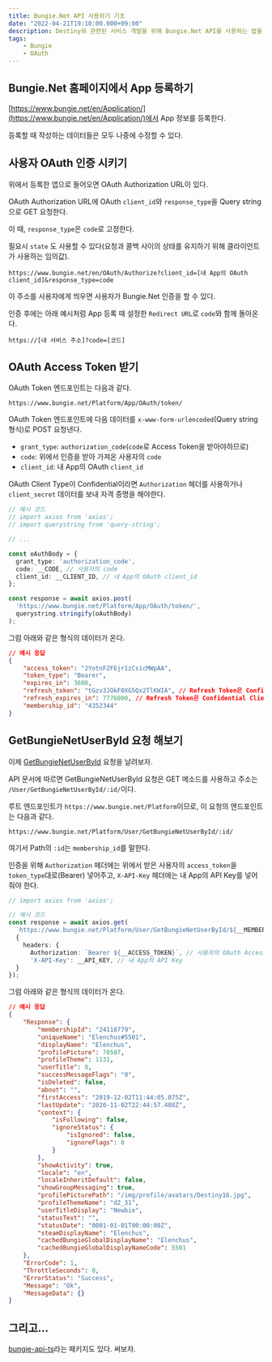 ```yaml
---
title: Bungie.Net API 사용하기 기초
date: "2022-04-21T19:10:00.000+09:00"
description: Destiny와 관련된 서비스 개발을 위해 Bungie.Net API를 사용하는 법을 간단하게 알아보자.
tags:
    - Bungie
    - OAuth
---
```


## Bungie.Net 홈페이지에서 App 등록하기

[https://www.bungie.net/en/Application/](https://www.bungie.net/en/Application/)에서 App 정보를 등록한다.

등록할 때 작성하는 데이터들은 모두 나중에 수정할 수 있다.

## 사용자 OAuth 인증 시키기

위에서 등록한 앱으로 들어오면 OAuth Authorization URL이 있다.

OAuth Authorization URL에 OAuth `client_id`와 `response_type`을 Query string으로 GET 요청한다.

이 때, `response_type`은 `code`로 고정한다.

필요시 `state` 도 사용할 수 있다(요청과 콜백 사이의 상태를 유지하기 위해 클라이언트가 사용하는 임의값).

```url
https://www.bungie.net/en/OAuth/Authorize?client_id=[내 App의 OAuth client_id]&response_type=code
```

이 주소를 사용자에게 띄우면 사용자가 Bungie.Net 인증을 할 수 있다.

인증 후에는 아래 예시처럼 App 등록 때 설정한 `Redirect URL`로 `code`와 함께 돌아온다.

```url
https://[내 서비스 주소]?code=[코드]
```

## OAuth Access Token 받기

OAuth Token 엔드포인트는 다음과 같다.

```
https://www.bungie.net/Platform/App/OAuth/token/
```

OAuth Token 엔드포인트에 다음 데이터를 `x-www-form-urlencoded`(Query string 형식)로 POST 요청낸다.

- `grant_type`: `authorization_code`(`code`로 Access Token을 받아야하므로)
- `code`: 위에서 인증을 받아 가져온 사용자의 `code`
- `client_id`: 내 App의 OAuth `client_id`

OAuth Client Type이 Confidential이라면 `Authorization` 헤더를 사용하거나 `client_secret` 데이터를 보내 자격 증명을 해야한다.

```typescript
// 예시 코드
// import axios from 'axios';
// import querystring from 'query-string';

// ...

const oAuthBody = {
  grant_type: 'authorization_code',
  code: __CODE, // 사용자의 code
  client_id: __CLIENT_ID, // 내 App의 OAuth client_id
};

const response = await axios.post(
  'https://www.bungie.net/Platform/App/OAuth/token/',
  querystring.stringify(oAuthBody)
);
```

그럼 아래와 같은 형식의 데이터가 온다.

```json
// 예시 응답
{
    "access_token": "2YotnFZFEjr1zCsicMWpAA",
    "token_type": "Bearer",
    "expires_in": 3600,
    "refresh_token": "tGzv3JOkF0XG5Qx2TlKWIA", // Refresh Token은 Confidential Client App에만 옴
    "refresh_expires_in": 7776000, // Refresh Token은 Confidential Client App에만 옴
    "membership_id": "4352344"
}
```

## GetBungieNetUserById 요청 해보기

이제 [GetBungieNetUserById](https://bungie-net.github.io/multi/operation_get_User-GetBungieNetUserById.html#operation_get_User-GetBungieNetUserById) 요청을 날려보자.

API 문서에 따르면 GetBungieNetUserById 요청은 GET 메소드를 사용하고 주소는 `/User/GetBungieNetUserById/:id/`이다.

루트 엔드포인트가 `https://www.bungie.net/Platform`이므로, 이 요청의 엔드포인트는 다음과 같다.

```
https://www.bungie.net/Platform/User/GetBungieNetUserById/:id/
```

여기서 Path의 `:id`는 `membership_id`를 말한다.

인증을 위해 `Authorization` 헤더에는 위에서 받은 사용자의 `access_token`을 `token_type`대로(Bearer) 넣어주고, `X-API-Key` 헤더에는 내 App의 API Key를 넣어줘야 한다.

```typescript
// import axios from 'axios';

// 예시 코드 
const response = await axios.get(
  `https://www.bungie.net/Platform/User/GetBungieNetUserById/${__MEMBERSHIP_ID}/`, // 정보를 가져올 사용자의 membership_id
  {
    headers: {
      Authorization: `Bearer ${__ACCESS_TOKEN}`, // 사용자의 OAuth Access Token
      'X-API-Key': __API_KEY, // 내 App의 API Key
  }
});
```

그럼 아래와 같은 형식의 데이터가 온다.

```json
// 예시 응답
{
    "Response": {
        "membershipId": "24118779",
        "uniqueName": "Elenchus#5501",
        "displayName": "Elenchus",
        "profilePicture": 70507,
        "profileTheme": 1131,
        "userTitle": 0,
        "successMessageFlags": "0",
        "isDeleted": false,
        "about": "",
        "firstAccess": "2019-12-02T11:44:05.075Z",
        "lastUpdate": "2020-11-02T22:44:57.408Z",
        "context": {
            "isFollowing": false,
            "ignoreStatus": {
                "isIgnored": false,
                "ignoreFlags": 0
            }
        },
        "showActivity": true,
        "locale": "en",
        "localeInheritDefault": false,
        "showGroupMessaging": true,
        "profilePicturePath": "/img/profile/avatars/Destiny16.jpg",
        "profileThemeName": "d2_31",
        "userTitleDisplay": "Newbie",
        "statusText": "",
        "statusDate": "0001-01-01T00:00:00Z",
        "steamDisplayName": "Elenchus",
        "cachedBungieGlobalDisplayName": "Elenchus",
        "cachedBungieGlobalDisplayNameCode": 5501
    },
    "ErrorCode": 1,
    "ThrottleSeconds": 0,
    "ErrorStatus": "Success",
    "Message": "Ok",
    "MessageData": {}
}
```

## 그리고...

[bungie-api-ts](https://www.npmjs.com/package/bungie-api-ts)라는 패키지도 있다. 써보자.